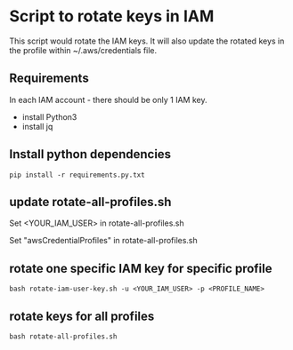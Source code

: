 # Script to rotate keys in IAM
This script would rotate the IAM keys.
It will also update the rotated keys in the profile within ~/.aws/credentials file.


## Requirements
In each IAM account - there should be only 1 IAM key.

 - install Python3
 - install jq

## Install python dependencies

    pip install -r requirements.py.txt

## update rotate-all-profiles.sh
Set <YOUR_IAM_USER> in rotate-all-profiles.sh

Set "awsCredentialProfiles" in rotate-all-profiles.sh



## rotate one specific IAM key for specific profile

    bash rotate-iam-user-key.sh -u <YOUR_IAM_USER> -p <PROFILE_NAME>


## rotate keys for all profiles

    bash rotate-all-profiles.sh